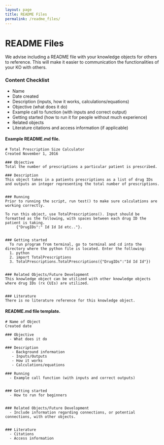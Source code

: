 ```yaml
---
layout: page
title: README Files
permalink: /readme_files/
---
```


# README Files

We advise including a README file with your knowledge objects for others to reference. This will make it easier to communication the functionalities of your KO with others.

### Content Checklist

* Name
* Date created
* Description \(inputs, how it works, calculations/equations\)
* Objective \(what does it do\)
* Example call to function \(with inputs and correct output\)
* Getting started \(how to run it for people without much experience\)
* Related objects
* Literature citations and access information \(if applicable\)

#### Example README.md file.

```
# Total Prescription Size Calculator
Created November 1, 2016

### Objective
Total the number of prescriptions a particular patient is prescribed.

### Description
This object takes in a patients prescriptions as a list of drug IDs and outputs an integer representing the total number of prescriptions.


### Running
Prior to running the script, run test() to make sure calculations are working correctly.

To run this object, use TotalPrescriptions(). Input should be formatted as the following, with spaces between each drug ID the patient is taking.
     {"DrugIDs":" Id Id Id etc.."}.


### Getting started
  To run program from terminal, go to terminal and cd into the directory where the python file is located. Enter the following:
  1. python
  2. import TotalPrescriptions
  3. TotalPrescriptions.TotalPrescriptions({"DrugIDs":"Id Id Id"})


### Related Objects/Future Development
This knowledge object can be utilized with other knowledge objects where drug IDs (rx CUIs) are utilized.


### Literature
There is no literature reference for this knowledge object.
```

#### README.md file template.

```
# Name of Object
Created date

### Objective
  - What does it do

### Description
   - Background information
   - Inputs/Outputs
   - How it works
   - Calculations/equations

### Running
  - Example call function (with inputs and correct outputs)


### Getting started
  - How to run for beginners


### Related Objects/Future Development
  - Include information regarding connections, or potential connections, with other objects.


### Literature
  - Citations
  - Access information
```
